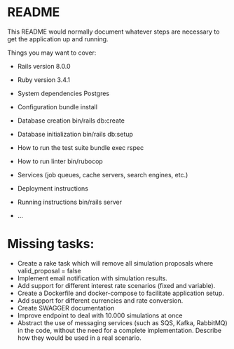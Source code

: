 # README

This README would normally document whatever steps are necessary to get the
application up and running.

Things you may want to cover:

- Rails version
  8.0.0

- Ruby version
  3.4.1

- System dependencies
  Postgres

- Configuration
  bundle install

- Database creation
  bin/rails db:create

- Database initialization
  bin/rails db:setup

- How to run the test suite
  bundle exec rspec

- How to run linter
  bin/rubocop

- Services (job queues, cache servers, search engines, etc.)

- Deployment instructions

- Running instructions
  bin/rails server

- ...

# Missing tasks:

- Create a rake task which will remove all simulation proposals where valid_proposal = false
- Implement email notification with simulation results.
- Add support for different interest rate scenarios (fixed and variable).
- Create a Dockerfile and docker-compose to facilitate application setup.
- Add support for different currencies and rate conversion.
- Create SWAGGER documentation
- Improve endpoint to deal with 10.000 simulations at once
- Abstract the use of messaging services (such as SQS, Kafka, RabbitMQ) in the code, without the need for a complete implementation. Describe how they would be used in a real scenario.
